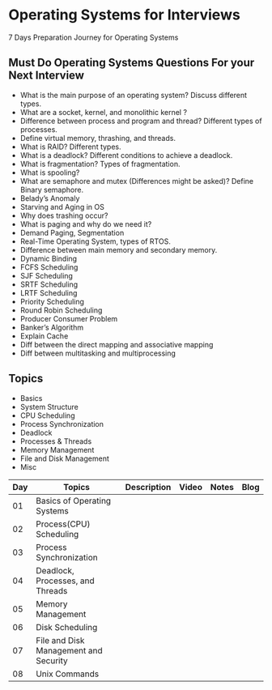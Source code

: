 # Operating Systems for Interviews

7 Days Preparation Journey for Operating Systems 


## Must Do Operating Systems Questions For your Next Interview

- What is the main purpose of an operating system? Discuss different types. 
- What are a socket, kernel, and monolithic kernel ? 
- Difference between process and program and thread? Different types of processes. 
- Define virtual memory, thrashing, and threads.  
- What is RAID? Different types. 
- What is a deadlock? Different conditions to achieve a deadlock. 
- What is fragmentation? Types of fragmentation. 
- What is spooling? 
- What are semaphore and mutex (Differences might be asked)? Define Binary semaphore. 
- Belady’s Anomaly
- Starving and Aging in OS
- Why does trashing occur? 
- What is paging and why do we need it? 
- Demand Paging, Segmentation 
- Real-Time Operating System, types of RTOS. 
- Difference between main memory and secondary memory. 
- Dynamic Binding 
- FCFS Scheduling 
- SJF Scheduling 
- SRTF Scheduling 
- LRTF Scheduling 
- Priority Scheduling 
- Round Robin Scheduling 
- Producer Consumer Problem 
- Banker’s Algorithm 
- Explain Cache
- Diff between the direct mapping and associative mapping 
- Diff between multitasking and multiprocessing

## Topics 

- Basics
- System Structure
- CPU Scheduling
- Process Synchronization
- Deadlock
- Processes & Threads
- Memory Management
- File and Disk Management
- Misc

| Day | Topics | Description | Video | Notes | Blog |
| -----|-------|-----------|--------|-------|----| 
| 01 | Basics of Operating Systems | 
| 02 | Process(CPU) Scheduling |
| 03 | Process Synchronization |
| 04 | Deadlock, Processes, and Threads |
| 05 | Memory Management |
| 06 | Disk Scheduling |
| 07 | File and Disk Management and Security |
| 08 | Unix Commands |
